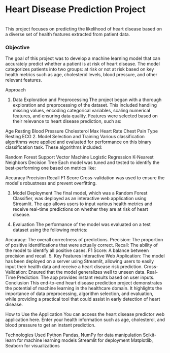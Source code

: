 <h1>Heart Disease Prediction Project</h1>
<br>
This project focuses on predicting the likelihood of heart disease based on a diverse set of health features extracted from patient data.

<h3>Objective</h3>
The goal of this project was to develop a machine learning model that can accurately predict whether a patient is at risk of heart disease. The model categorizes patients into two groups: at risk or not at risk based on key health metrics such as age, cholesterol levels, blood pressure, and other relevant features.

Approach
1. Data Exploration and Preprocessing
The project began with a thorough exploration and preprocessing of the dataset. This included handling missing values, encoding categorical variables, scaling numerical features, and ensuring data quality. Features were selected based on their relevance to heart disease prediction, such as:

Age
Resting Blood Pressure
Cholesterol
Max Heart Rate
Chest Pain Type
Resting ECG
2. Model Selection and Training
Various classification algorithms were applied and evaluated for performance on this binary classification task. These algorithms included:

Random Forest
Support Vector Machine
Logistic Regression
K-Nearest Neighbors
Decision Tree
Each model was tuned and tested to identify the best-performing one based on metrics like:

Accuracy
Precision
Recall
F1 Score
Cross-validation was used to ensure the model's robustness and prevent overfitting.

3. Model Deployment
The final model, which was a Random Forest Classifier, was deployed as an interactive web application using Streamlit. The app allows users to input various health metrics and receive real-time predictions on whether they are at risk of heart disease.

4. Evaluation
The performance of the model was evaluated on a test dataset using the following metrics:

Accuracy: The overall correctness of predictions.
Precision: The proportion of positive identifications that were actually correct.
Recall: The ability of the model to identify all positive cases.
F1 Score: A balance between precision and recall.
5. Key Features
Interactive Web Application: The model has been deployed on a server using Streamlit, allowing users to easily input their health data and receive a heart disease risk prediction.
Cross-Validation: Ensured that the model generalizes well to unseen data.
Real-Time Prediction: The app provides instant results based on user inputs.
Conclusion
This end-to-end heart disease prediction project demonstrates the potential of machine learning in the healthcare domain. It highlights the importance of data preprocessing, algorithm selection, and evaluation, while providing a practical tool that could assist in early detection of heart disease.

How to Use the Application
You can access the heart disease predictor web application here. Enter your health information such as age, cholesterol, and blood pressure to get an instant prediction.

Technologies Used
Python
Pandas, NumPy for data manipulation
Scikit-learn for machine learning models
Streamlit for deployment
Matplotlib, Seaborn for visualizations
